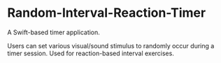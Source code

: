 # Random-Interval-Reaction-Timer
A Swift-based timer application.

Users can set various visual/sound stimulus to randomly occur during a timer session. Used for reaction-based interval exercises.  
